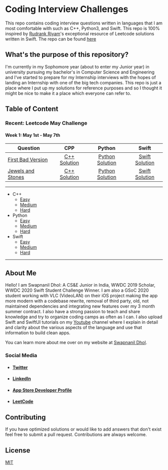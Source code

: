 # Coding Interview Challenges

This repo contains coding interview questions written in languages that I am most comfortable with such as C++, Python3, and Swift.
This repo is 100% inspired by [Rudrank Riyam](https://github.com/rudrankriyam)'s exceptional resource of Leetcode solutions written in Swift.
The repo can be found [here](https://github.com/rudrankriyam/LeetCode-in-Swift)

## What's the purpose of this repository?

I'm currently in my Sophomore year (about to enter my Junior year) in university pursuing my bachelor's in Computer Science and Engineering and I've started to prepare for my Internship interviews with the hopes of landing an Internship with one of the big tech companies. This repo is just a place where I put up my solutions for reference purposes and so I thought it might be nice to make it a place which everyone can refer to. 

## Table of Content
### Recent: Leetcode May Challenge
#### Week 1: May 1st - May 7th 
| Question   |      CPP      | Python |Swift|
|----------|:-------------:|:------:|:------:|
| [First Bad Version](https://leetcode.com/explore/featured/card/may-leetcoding-challenge/534/week-1-may-1st-may-7th/3316/) | [C++ Solution](https://github.com/SwapnanilDhol/Coding-Interview-Challenges/blob/master/CPP/Easy/First-Bad-Version.cpp)| [Python Solution](https://github.com/SwapnanilDhol/Coding-Interview-Challenges/blob/master/Python/Easy/First-Bad-Version.py) |[Swift Solution](https://github.com/SwapnanilDhol/Coding-Interview-Challenges/blob/master/Swift/Easy/First-Bad-Version.swift)|
| [Jewels and Stones](https://leetcode.com/explore/featured/card/may-leetcoding-challenge/534/week-1-may-1st-may-7th/3317/) | [C++ Solution](https://github.com/SwapnanilDhol/Coding-Interview-Challenges/blob/master/CPP/Easy/Jewels-And-Stones.cpp)| [Python Solution](https://github.com/SwapnanilDhol/Coding-Interview-Challenges/blob/master/Python/Easy/Jewels-And-Stones.py) |[Swift Solution](https://github.com/SwapnanilDhol/Coding-Interview-Challenges/blob/master/Swift/Easy/Jewels-And-Stones.swift)|
 ----
* C++
  - [Easy](https://github.com/SwapnanilDhol/Coding-Interview-Challenges/tree/master/CPP/Easy)
  - [Medium](https://github.com/SwapnanilDhol/Coding-Interview-Challenges/tree/master/CPP/Medium)
  - [Hard](https://github.com/SwapnanilDhol/Coding-Interview-Challenges/tree/master/CPP/Hard)
* Python
  - [Easy](https://github.com/SwapnanilDhol/Coding-Interview-Challenges/tree/master/Python/Easy)
  - [Medium](https://github.com/SwapnanilDhol/Coding-Interview-Challenges/tree/master/Python/Medium)
  - [Hard](https://github.com/SwapnanilDhol/Coding-Interview-Challenges/tree/master/Python/Hard)
* Swift
  - [Easy](https://github.com/SwapnanilDhol/Coding-Interview-Challenges/tree/master/Swift/Easy)
  - [Medium](https://github.com/SwapnanilDhol/Coding-Interview-Challenges/tree/master/Swift/Medium)
  - [Hard](https://github.com/SwapnanilDhol/Coding-Interview-Challenges/tree/master/Swift/Hard)
---
## About Me

Hello! I am Swapnanil Dhol: A CS&E Junior in India, WWDC 2019 Scholar, WWDC 2020 Swift Student Challenge Winner. I am also a GSoC 2020 student working with VLC (VideoLAN) on their iOS project making the app more modern with a codebase rewrite, removal of third party, old, not maintained dependencies and integrating new features over my 3 month summer contract.
I also have a strong passion to teach and share knowledge and try to organize coding camps as often as I can. I also upload Swift and SwiftUI tutorials on my [Youtube](https://youtube.com/tnqvd) channel where I explain in detail and clarity about the various aspects of the language and use that information to build clean apps.

You can learn more about me over on my website at [Swapnanil Dhol](https://swapnanildhol.github.io).

### Social Media 
* #### [Twitter](https://twitter.com/swapnanildhol)
* #### [LinkedIn](https://linkedin.com/in/swapnanildhol)
* #### [App Store Developer Profile](https://apps.apple.com/us/developer/swapnanil-dhol/id1448345447)
* #### [LeetCode](https://leetcode.com/swapnanildhol/)


## Contributing
 If you have optimized solutions or would like to add answers that don't exist feel free to submit a pull request. Contributions are always welcome.


## License
[MIT](https://choosealicense.com/licenses/mit/)
